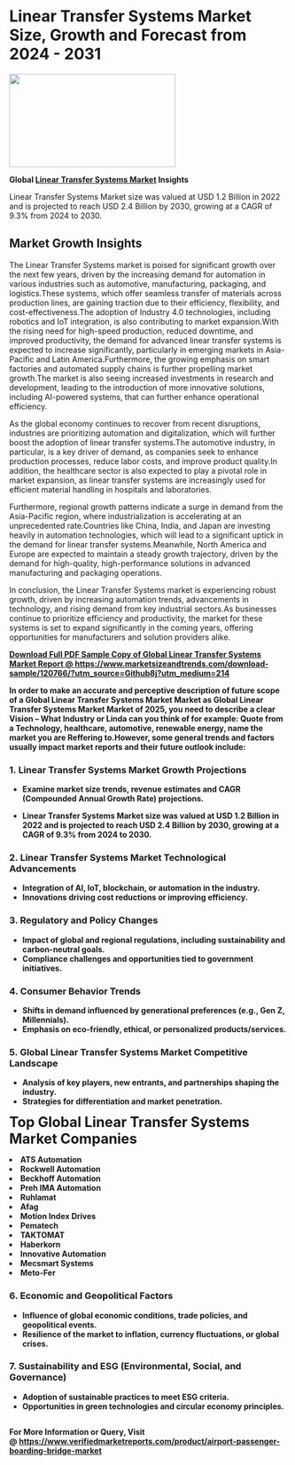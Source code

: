 <H1>Linear Transfer Systems Market Size, Growth and Forecast from 2024 - 2031</H1><img class="aligncenter size-medium wp-image-584254" src="https://thirdeyenews.in/wp-content/uploads/2024/09/Global-Market-Research-300x168.jpeg" alt="" width="300" height="168" /><p><strong>Global&nbsp;<a href="https://www.marketsizeandtrends.com/download-sample/120766/?utm_source=Github8j?utm_medium=214">Linear Transfer Systems Market</a> Insights</strong></p><p>Linear Transfer Systems Market size was valued at USD 1.2 Billion in 2022 and is projected to reach USD 2.4 Billion by 2030, growing at a CAGR of 9.3% from 2024 to 2030.</p><p><h2>Market Growth Insights</h2> <p>The Linear Transfer Systems market is poised for significant growth over the next few years, driven by the increasing demand for automation in various industries such as automotive, manufacturing, packaging, and logistics.These systems, which offer seamless transfer of materials across production lines, are gaining traction due to their efficiency, flexibility, and cost-effectiveness.The adoption of Industry 4.0 technologies, including robotics and IoT integration, is also contributing to market expansion.With the rising need for high-speed production, reduced downtime, and improved productivity, the demand for advanced linear transfer systems is expected to increase significantly, particularly in emerging markets in Asia-Pacific and Latin America.Furthermore, the growing emphasis on smart factories and automated supply chains is further propelling market growth.The market is also seeing increased investments in research and development, leading to the introduction of more innovative solutions, including AI-powered systems, that can further enhance operational efficiency.</p> <p><strong><a href="#"></a></strong></p> <p>As the global economy continues to recover from recent disruptions, industries are prioritizing automation and digitalization, which will further boost the adoption of linear transfer systems.The automotive industry, in particular, is a key driver of demand, as companies seek to enhance production processes, reduce labor costs, and improve product quality.In addition, the healthcare sector is also expected to play a pivotal role in market expansion, as linear transfer systems are increasingly used for efficient material handling in hospitals and laboratories.</p> <p>Furthermore, regional growth patterns indicate a surge in demand from the Asia-Pacific region, where industrialization is accelerating at an unprecedented rate.Countries like China, India, and Japan are investing heavily in automation technologies, which will lead to a significant uptick in the demand for linear transfer systems.Meanwhile, North America and Europe are expected to maintain a steady growth trajectory, driven by the demand for high-quality, high-performance solutions in advanced manufacturing and packaging operations.</p> <p>In conclusion, the Linear Transfer Systems market is experiencing robust growth, driven by increasing automation trends, advancements in technology, and rising demand from key industrial sectors.As businesses continue to prioritize efficiency and productivity, the market for these systems is set to expand significantly in the coming years, offering opportunities for manufacturers and solution providers alike.</p> <p><strong><a href="#"></p><p><span class=""><strong>Download Full PDF Sample Copy of Global Linear Transfer Systems Market Report</strong> @ <a href="https://www.marketsizeandtrends.com/download-sample/120766/?utm_source=Github8j?utm_medium=214" target="_blank">https://www.marketsizeandtrends.com/download-sample/120766/?utm_source=Github8j?utm_medium=214</a></span></p><p>In order to make an accurate and perceptive description of future scope of a Global&nbsp;Linear Transfer Systems Market Market as Global&nbsp;Linear Transfer Systems Market Market of 2025, you need to describe a clear Vision &ndash; What Industry or Linda can you think of for example: Quote from a Technology, healthcare, automotive, renewable energy, name the market you are Reffering to.However, some general trends and factors usually impact market reports and their future outlook include:</p><h3>1.&nbsp;<strong>Linear Transfer Systems Market Growth Projections</strong></h3><ul><li>Examine market size trends, revenue estimates and CAGR (Compounded Annual Growth Rate) projections.</li><li><p>Linear Transfer Systems Market size was valued at USD 1.2 Billion in 2022 and is projected to reach USD 2.4 Billion by 2030, growing at a CAGR of 9.3% from 2024 to 2030.</p></li></ul><h3>2.&nbsp;<strong>Linear Transfer Systems Market Technological Advancements</strong></h3><ul><li>Integration of AI, IoT, blockchain, or automation in the industry.</li><li>Innovations driving cost reductions or improving efficiency.</li></ul><h3>3.&nbsp;<strong>Regulatory and Policy Changes</strong></h3><ul><li>Impact of global and regional regulations, including sustainability and carbon-neutral goals.</li><li>Compliance challenges and opportunities tied to government initiatives.</li></ul><h3>4.&nbsp;<strong>Consumer Behavior Trends</strong></h3><ul><li>Shifts in demand influenced by generational preferences (e.g., Gen Z, Millennials).</li><li>Emphasis on eco-friendly, ethical, or personalized products/services.</li></ul><h3>5.&nbsp;<strong>Global Linear Transfer Systems Market Competitive Landscape</strong></h3><ul><li>Analysis of key players, new entrants, and partnerships shaping the industry.</li><li>Strategies for differentiation and market penetration.</li></ul><p data-pm-slice="1 1 []"><span style="color: inherit; font-family: inherit; font-size: 25px;">Top Global Linear Transfer Systems Market Companies</span></p><div class="" data-test-id=""><p><li>ATS Automation</li><li> Rockwell Automation</li><li> Beckhoff Automation</li><li> Preh IMA Automation</li><li> Ruhlamat</li><li> Afag</li><li> Motion Index Drives</li><li> Pematech</li><li> TAKTOMAT</li><li> Haberkorn</li><li> Innovative Automation</li><li> Mecsmart Systems</li><li> Meto-Fer</li></p></div><h3>6.&nbsp;<strong>Economic and Geopolitical Factors</strong></h3><ul><li>Influence of global economic conditions, trade policies, and geopolitical events.</li><li>Resilience of the market to inflation, currency fluctuations, or global crises.</li></ul><h3>7.&nbsp;<strong>Sustainability and ESG (Environmental, Social, and Governance)</strong></h3><ul><li>Adoption of sustainable practices to meet ESG criteria.</li><li>Opportunities in green technologies and circular economy principles.</li></ul><h2><strong style="font-size: 14px;">For More Information or Query, Visit @&nbsp;</strong><a style="background-color: #ffffff; font-size: 14px;" href="https://www.marketsizeandtrends.com/report/linear-transfer-systems-market/" target="_blank">https://www.verifiedmarketreports.com/product/airport-passenger-boarding-bridge-market</a></h2>